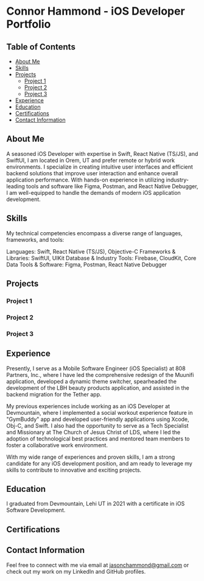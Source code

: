 # Connor Hammond - iOS Developer Portfolio

## Table of Contents

- [About Me](#about-me)
- [Skills](#skills)
- [Projects](#projects)
    - [Project 1](#project-1)
    - [Project 2](#project-2)
    - [Project 3](#project-3)
- [Experience](#experience)
- [Education](#education)
- [Certifications](#certifications)
- [Contact Information](#contact-information)

## About Me

A seasoned iOS Developer with expertise in Swift, React Native (TS/JS), and SwiftUI, I am located in Orem, UT and prefer remote or hybrid work environments. I specialize in creating intuitive user interfaces and efficient backend solutions that improve user interaction and enhance overall application performance. With hands-on experience in utilizing industry-leading tools and software like Figma, Postman, and React Native Debugger, I am well-equipped to handle the demands of modern iOS application development.

## Skills

My technical competencies encompass a diverse range of languages, frameworks, and tools:

Languages: Swift, React Native (TS/JS), Objective-C
Frameworks & Libraries: SwiftUI, UIKit
Database & Industry Tools: Firebase, CloudKit, Core Data
Tools & Software: Figma, Postman, React Native Debugger

## Projects

<!-- Showcase your projects. Include the project title, brief description, technologies used, and links to the source code and demo (if available). It's good to have screenshots or GIFs to visualize your work. -->

### Project 1

<!-- Project 1 details -->

### Project 2

<!-- Project 2 details -->

### Project 3

<!-- Project 3 details -->

## Experience

Presently, I serve as a Mobile Software Engineer (iOS Specialist) at 808 Partners, Inc., where I have led the comprehensive redesign of the Muunifi application, developed a dynamic theme switcher, spearheaded the development of the LBH beauty products application, and assisted in the backend migration for the Tether app.

My previous experiences include working as an iOS Developer at Devmountain, where I implemented a social workout experience feature in "GymBuddy" app and developed user-friendly applications using Xcode, Obj-C, and Swift. I also had the opportunity to serve as a Tech Specialist and Missionary at The Church of Jesus Christ of LDS, where I led the adoption of technological best practices and mentored team members to foster a collaborative work environment.

With my wide range of experiences and proven skills, I am a strong candidate for any iOS development position, and am ready to leverage my skills to contribute to innovative and exciting projects.

## Education

I graduated from Devmountain, Lehi UT in 2021 with a certificate in iOS Software Development.

## Certifications

<!-- Any relevant certifications, like Apple's certifications, Coursera, Udemy, etc. -->

## Contact Information

Feel free to connect with me via email at jasonchammond@gmail.com or check out my work on my LinkedIn and GitHub profiles.
